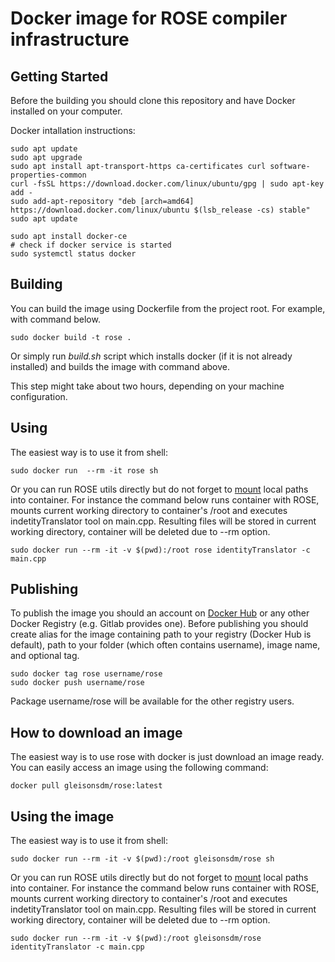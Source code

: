 # Docker image for ROSE compiler infrastructure

## Getting Started

Before the building you should clone this repository and have Docker installed on your computer.

Docker intallation instructions:
```
sudo apt update
sudo apt upgrade
sudo apt install apt-transport-https ca-certificates curl software-properties-common
curl -fsSL https://download.docker.com/linux/ubuntu/gpg | sudo apt-key add -
sudo add-apt-repository "deb [arch=amd64] https://download.docker.com/linux/ubuntu $(lsb_release -cs) stable"
sudo apt update
     
sudo apt install docker-ce
# check if docker service is started
sudo systemctl status docker
```

## Building

You can build the image using Dockerfile from the project root. For example, with command below.

```
sudo docker build -t rose .
```

Or simply run _build.sh_ script which installs docker (if it is not already installed) and builds the image with command above.

This step might take about two hours, depending on your machine configuration.

## Using

The easiest way is to use it from shell:

```
sudo docker run  --rm -it rose sh
```

Or you can run ROSE utils directly but do not forget to [mount](https://docs.docker.com/storage/volumes/) local paths into container. For instance the command below runs container with ROSE, mounts current working directory to container's /root and executes indetityTranslator tool on main.cpp. Resulting files will be stored in current working directory, container will be deleted due to --rm option.

```
sudo docker run --rm -it -v $(pwd):/root rose identityTranslator -c main.cpp
```

## Publishing

To publish the image you should an account on [Docker Hub](https://hub.docker.com/) or any other Docker Registry (e.g. Gitlab provides one). Before publishing you should create alias for the image containing path to your registry (Docker Hub is default), path to your folder (which often contains username), image name, and optional tag.

```
sudo docker tag rose username/rose
sudo docker push username/rose
```

Package username/rose will be available for the other registry users.

## How to download an image

The easiest way is to use rose with docker is just download an image ready. You can easily access an image using the following command:

```
docker pull gleisonsdm/rose:latest
```

## Using the image

The easiest way is to use it from shell:

```
sudo docker run --rm -it -v $(pwd):/root gleisonsdm/rose sh
```

Or you can run ROSE utils directly but do not forget to [mount](https://docs.docker.com/storage/volumes/) local paths into container. For instance the command below runs container with ROSE, mounts current working directory to container's /root and executes indetityTranslator tool on main.cpp. Resulting files will be stored in current working directory, container will be deleted due to --rm option.

```
sudo docker run --rm -it -v $(pwd):/root gleisonsdm/rose identityTranslator -c main.cpp

